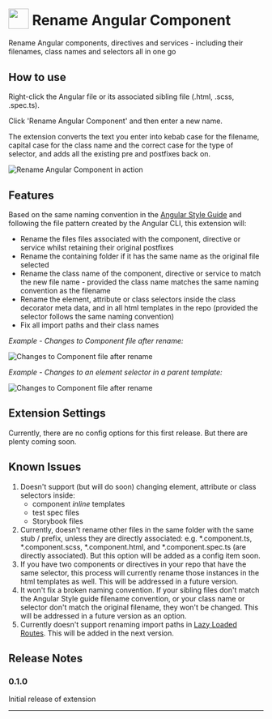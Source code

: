 <h1>
  <sub><img src="https://cdn.jsdelivr.net/gh/tomwhite007/simple-reactive-viewmodel-example@master/src/assets/rename-angular-component-icon.png" height="40"></sub>
  Rename Angular Component
</h1>

Rename Angular components, directives and services - including their filenames, class names and selectors all in one go

## How to use

Right-click the Angular file or its associated sibling file (.html, .scss, .spec.ts).

Click 'Rename Angular Component' and then enter a new name.

The extension converts the text you enter into kebab case for the filename, capital case for the class name and the correct case for the type of selector, and adds all the existing pre and postfixes back on.

![Rename Angular Component in action](https://cdn.jsdelivr.net/gh/tomwhite007/simple-reactive-viewmodel-example@master/src/assets/rename-angular-component-demo.gif)

## Features

Based on the same naming convention in the [Angular Style Guide](https://angular.io/guide/styleguide#style-02-01) and following the file pattern created by the Angular CLI, this extension will:

- Rename the files files associated with the component, directive or service whilst retaining their original postfixes
- Rename the containing folder if it has the same name as the original file selected
- Rename the class name of the component, directive or service to match the new file name - provided the class name matches the same naming convention as the filename
- Rename the element, attribute or class selectors inside the class decorator meta data, and in all html templates in the repo (provided the selector follows the same naming convention)
- Fix all import paths and their class names

_Example - Changes to Component file after rename:_

![Changes to Component file after rename](https://cdn.jsdelivr.net/gh/tomwhite007/simple-reactive-viewmodel-example@master/src/assets/diff-component-decorator-meta-changes.png)

_Example - Changes to an element selector in a parent template:_

![Changes to Component file after rename](https://cdn.jsdelivr.net/gh/tomwhite007/simple-reactive-viewmodel-example@master/src/assets/diff-template-selector-changed.png)

## Extension Settings

Currently, there are no config options for this first release. But there are plenty coming soon.

## Known Issues

1. Doesn't support (but will do soon) changing element, attribute or class selectors inside:
   - component _inline_ templates
   - test spec files
   - Storybook files
2. Currently, doesn't rename other files in the same folder with the same stub / prefix, unless they are directly associated: e.g. \*.component.ts, \*.component.scss, \*.component.html, and \*.component.spec.ts (are directly associated). But this option will be added as a config item soon.
3. If you have two components or directives in your repo that have the same selector, this process will currently rename those instances in the html templates as well. This will be addressed in a future version.
4. It won't fix a broken naming convention. If your sibling files don't match the Angular Style guide filename convention, or your class name or selector don't match the original filename, they won't be changed. This will be addressed in a future version as an option.
5. Currently doesn't support renaming import paths in [Lazy Loaded Routes](https://angular.io/guide/lazy-loading-ngmodules). This will be added in the next version.

## Release Notes

### 0.1.0

Initial release of extension

---
